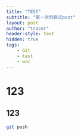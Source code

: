 ```yaml
---
title: "TEST"
subtitle: "第一次的尝试post"
layout: post
author: "tracer"
header-style: text
hidden: true
tags:
    - Git
    - test
    - woc
---
```


# 123

## 123


```bash
git push
```